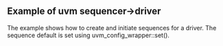 ## Example of uvm sequencer->driver

The example shows how to create and initiate sequences for a driver. The sequence default is set using uvm_config_wrapper::set().
